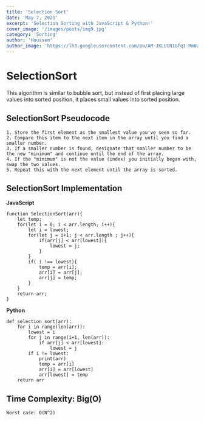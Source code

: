 ```yaml
---
title: 'Selection Sort'
date: 'May 7, 2021'
excerpt: 'Selection Sorting with JavaScript & Python!'
cover_image: '/images/posts/img9.jpg'
category: 'Sorting'
author: 'Houssem'
author_image: 'https://lh3.googleusercontent.com/pw/AM-JKLUCN1GfqI-Mm0ZQlj7dIcahFuwqubo8G1JTEKY1Kg-Z9oXT2V8att69FAuLMkUON5Zvej_hs18GLAMGXAzGbAqxu3CVpZoqSaWDlDQUKGFUrQIsA_YucaIG_6TcvJtDQ3_n1ZhdJL0AwEpSPI0JWdzK=s746-no?authuser=0'
---
```


<!-- Markdow generator - https://jaspervdj.be/lorem-markdownum/ -->
# SelectionSort

This algorithm is similar to bubble sort, but instead of first placing large values into sorted position, it places small values into sorted position.

## SelectionSort Pseudocode

    1. Store the first element as the smallest value you've seen so far.
    2. Compare this item to the next item in the array until you find a smaller number.
    3. If a smaller number is found, designate that smaller number to be the new "minimum" and continue until the end of the array.
    4. If the "minimum" is not the value (index) you initially began with, swap the two values.
    5. Repeat this with the next element until the array is sorted.

## SelectionSort Implementation

**JavaScript**

```javascript:
function SelectionSort(arr){
    let temp;
    for(let i = 0; i < arr.length; i++){
        let i = lowest;
        for(let j = i+1; j < arr.length ; j++){
            if(arr[j] < arr[lowest]){
                lowest = j;
            }
        }
        if( i !== lowest){
            temp = arr[i];
            arr[i] = arr[j];
            arr[j] = temp;
        }
    }
    return arr;
}

```

**Python**

```python:
def selection_sort(arr):
    for i in range(len(arr)):
        lowest = i
        for j in range(i+1, len(arr)):
            if arr[j] < arr[lowest]:
                lowest = j
        if i != lowest:
            print(arr)
            temp = arr[i]
            arr[i] = arr[lowest]
            arr[lowest] = temp
    return arr
```

## Time Complexity:  Big(O)
    Worst case: O(N^2)


